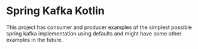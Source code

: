 # Spring Kafka Kotlin

This project has consumer and producer examples of the simplest possible
spring kafka implementation using defaults and might have some other
examples in the future. 

